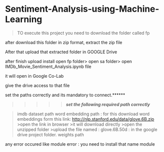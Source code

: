 # Sentiment-Analysis-using-Machine-Learning

> TO execute this project you need to download the folder called fp

after download this folder in zip format, extract the zip file

After that upload that extracted folder in GOOGLE Drive

after finish upload
install open fp folder> open sa folder> open IMDb_Movie_Sentiment_Analysis.ipynb file

it will open in Google Co-Lab

give the drive access to that file


set the paths correctly and its mandatory to connect.******
>>>>>*******set the following required path correctly*******

>imdb dataset path
>word embedding path : for this download word embeddings form this link: http://nlp.stanford.edu/data/glove.6B.zip
        >open the link in browser 
        >it will download directly
        >open the unzipped folder
        >upload the file named :  glove.6B.50d  : in the google drive project folder. 
>weights path


any error occured like module error : you need to install that name module


